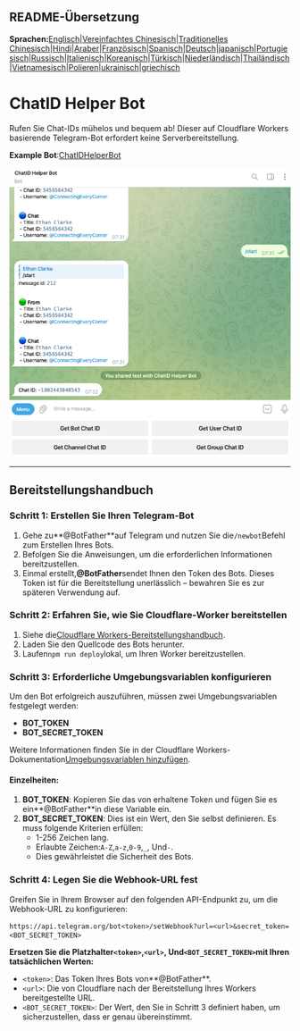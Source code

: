 ## README-Übersetzung

**Sprachen:**[Englisch](README.md)\|[Vereinfachtes Chinesisch](README.zh-CN.md)\|[Traditionelles Chinesisch](README.zh-TW.md)\|[Hindi](README.hi.md)\|[Araber](README.ar.md)\|[Französisch](README.fr.md)\|[Spanisch](README.es.md)\|[Deutsch](README.de.md)\|[japanisch](README.ja.md)\|[Portugiesisch](README.pt.md)\|[Russisch](README.ru.md)\|[Italienisch](README.it.md)\|[Koreanisch](README.ko.md)\|[Türkisch](README.tr.md)\|[Niederländisch](README.nl.md)\|[Thailändisch](README.th.md)\|[Vietnamesisch](README.vi.md)\|[Polieren](README.pl.md)\|[ukrainisch](README.uk.md)\|[griechisch](README.el.md)

# ChatID Helper Bot

Rufen Sie Chat-IDs mühelos und bequem ab! Dieser auf Cloudflare Workers basierende Telegram-Bot erfordert keine Serverbereitstellung.

**Example Bot**:[ChatIDHelperBot](https://t.me/ChatIDHelperBot)

![screenshot](https://raw.githubusercontent.com/CECEthanClarke/get-chatid-bot-cf-worker/refs/heads/main/other/screenshot.jpg)

* * *

## Bereitstellungshandbuch

### Schritt 1: Erstellen Sie Ihren Telegram-Bot

1.  Gehe zu**@BotFather**auf Telegram und nutzen Sie die`/newbot`Befehl zum Erstellen Ihres Bots.
2.  Befolgen Sie die Anweisungen, um die erforderlichen Informationen bereitzustellen.
3.  Einmal erstellt,**@BotFather**sendet Ihnen den Token des Bots. Dieses Token ist für die Bereitstellung unerlässlich – bewahren Sie es zur späteren Verwendung auf.

### Schritt 2: Erfahren Sie, wie Sie Cloudflare-Worker bereitstellen

1.  Siehe die[Cloudflare Workers-Bereitstellungshandbuch](https://developers.cloudflare.com/workers/get-started/guide/).
2.  Laden Sie den Quellcode des Bots herunter.
3.  Laufen`npm run deploy`lokal, um Ihren Worker bereitzustellen.

### Schritt 3: Erforderliche Umgebungsvariablen konfigurieren

Um den Bot erfolgreich auszuführen, müssen zwei Umgebungsvariablen festgelegt werden:

-   **BOT_TOKEN**
-   **BOT_SECRET_TOKEN**

Weitere Informationen finden Sie in der Cloudflare Workers-Dokumentation[Umgebungsvariablen hinzufügen](https://developers.cloudflare.com/workers/configuration/environment-variables/#add-environment-variables-via-the-dashboard).

#### Einzelheiten:

1.  **BOT_TOKEN**: Kopieren Sie das von erhaltene Token und fügen Sie es ein**@BotFather**in diese Variable ein.
2.  **BOT_SECRET_TOKEN**: Dies ist ein Wert, den Sie selbst definieren. Es muss folgende Kriterien erfüllen:
    -   1-256 Zeichen lang.
    -   Erlaubte Zeichen:`A-Z`,`a-z`,`0-9`,`_`, Und`-`.
    -   Dies gewährleistet die Sicherheit des Bots.

### Schritt 4: Legen Sie die Webhook-URL fest

Greifen Sie in Ihrem Browser auf den folgenden API-Endpunkt zu, um die Webhook-URL zu konfigurieren:

    https://api.telegram.org/bot<token>/setWebhook?url=<url>&secret_token=<BOT_SECRET_TOKEN>

**Ersetzen Sie die Platzhalter`<token>`,`<url>`, Und`<BOT_SECRET_TOKEN>`mit Ihren tatsächlichen Werten:**

-   `<token>`: Das Token Ihres Bots von**@BotFather**.
-   `<url>`: Die von Cloudflare nach der Bereitstellung Ihres Workers bereitgestellte URL.
-   `<BOT_SECRET_TOKEN>`: Der Wert, den Sie in Schritt 3 definiert haben, um sicherzustellen, dass er genau übereinstimmt.
